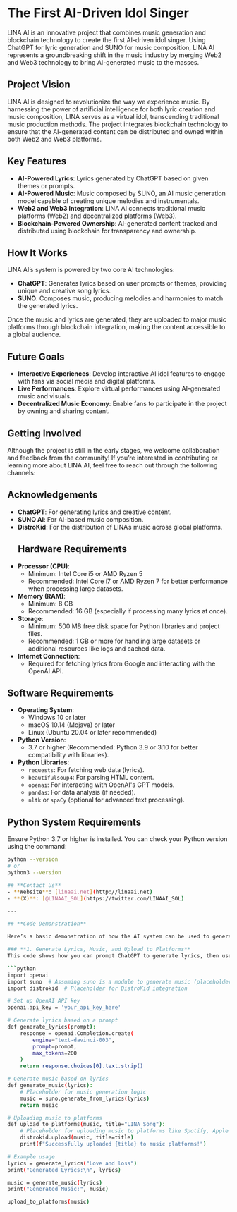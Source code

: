 # **The First AI-Driven Idol Singer**

LINA AI is an innovative project that combines music generation and blockchain technology to create the first AI-driven idol singer. Using ChatGPT for lyric generation and SUNO for music composition, LINA AI represents a groundbreaking shift in the music industry by merging Web2 and Web3 technology to bring AI-generated music to the masses.

## **Project Vision**

LINA AI is designed to revolutionize the way we experience music. By harnessing the power of artificial intelligence for both lyric creation and music composition, LINA serves as a virtual idol, transcending traditional music production methods. The project integrates blockchain technology to ensure that the AI-generated content can be distributed and owned within both Web2 and Web3 platforms.

## **Key Features**
- **AI-Powered Lyrics**: Lyrics generated by ChatGPT based on given themes or prompts.
- **AI-Powered Music**: Music composed by SUNO, an AI music generation model capable of creating unique melodies and instrumentals.
- **Web2 and Web3 Integration**: LINA AI connects traditional music platforms (Web2) and decentralized platforms (Web3).
- **Blockchain-Powered Ownership**: AI-generated content tracked and distributed using blockchain for transparency and ownership.

## **How It Works**

LINA AI’s system is powered by two core AI technologies:
- **ChatGPT**: Generates lyrics based on user prompts or themes, providing unique and creative song lyrics.
- **SUNO**: Composes music, producing melodies and harmonies to match the generated lyrics.

Once the music and lyrics are generated, they are uploaded to major music platforms through blockchain integration, making the content accessible to a global audience.

## **Future Goals**
- **Interactive Experiences**: Develop interactive AI idol features to engage with fans via social media and digital platforms.
- **Live Performances**: Explore virtual performances using AI-generated music and visuals.
- **Decentralized Music Economy**: Enable fans to participate in the project by owning and sharing content.

## **Getting Involved**

Although the project is still in the early stages, we welcome collaboration and feedback from the community! If you’re interested in contributing or learning more about LINA AI, feel free to reach out through the following channels:

## **Acknowledgements**
- **ChatGPT**: For generating lyrics and creative content.
- **SUNO AI**: For AI-based music composition.
- **DistroKid**: For the distribution of LINA’s music across global platforms.
  ## **Hardware Requirements**
- **Processor (CPU)**:
  - Minimum: Intel Core i5 or AMD Ryzen 5
  - Recommended: Intel Core i7 or AMD Ryzen 7 for better performance when processing large datasets.
- **Memory (RAM)**:
  - Minimum: 8 GB
  - Recommended: 16 GB (especially if processing many lyrics at once).
- **Storage**:
  - Minimum: 500 MB free disk space for Python libraries and project files.
  - Recommended: 1 GB or more for handling large datasets or additional resources like logs and cached data.
- **Internet Connection**:
  - Required for fetching lyrics from Google and interacting with the OpenAI API.

## **Software Requirements**
- **Operating System**:
  - Windows 10 or later
  - macOS 10.14 (Mojave) or later
  - Linux (Ubuntu 20.04 or later recommended)
- **Python Version**:
  - 3.7 or higher (Recommended: Python 3.9 or 3.10 for better compatibility with libraries).
- **Python Libraries**:
  - `requests`: For fetching web data (lyrics).
  - `beautifulsoup4`: For parsing HTML content.
  - `openai`: For interacting with OpenAI's GPT models.
  - `pandas`: For data analysis (if needed).
  - `nltk` or `spaCy` (optional for advanced text processing).

## **Python System Requirements**
Ensure Python 3.7 or higher is installed. You can check your Python version using the command:
```bash
python --version
# or
python3 --version

## **Contact Us**
- **Website**: [linaai.net](http://linaai.net)
- **(X)**: [@LINAAI_SOL](https://twitter.com/LINAAI_SOL)

---

## **Code Demonstration**

Here’s a basic demonstration of how the AI system can be used to generate lyrics, create music, and upload the content. These are placeholder code snippets; you can replace them with your actual implementation once the AI models are integrated.

### **1. Generate Lyrics, Music, and Upload to Platforms**
This code shows how you can prompt ChatGPT to generate lyrics, then use SUNO to generate the music, and finally upload the music to platforms using blockchain integration.

```python
import openai
import suno  # Assuming suno is a module to generate music (placeholder)
import distrokid  # Placeholder for DistroKid integration

# Set up OpenAI API key
openai.api_key = 'your_api_key_here'

# Generate lyrics based on a prompt
def generate_lyrics(prompt):
    response = openai.Completion.create(
        engine="text-davinci-003", 
        prompt=prompt, 
        max_tokens=200
    )
    return response.choices[0].text.strip()

# Generate music based on lyrics
def generate_music(lyrics): 
    # Placeholder for music generation logic
    music = suno.generate_from_lyrics(lyrics)
    return music

# Uploading music to platforms
def upload_to_platforms(music, title="LINA Song"): 
    # Placeholder for uploading music to platforms like Spotify, Apple Music, etc.
    distrokid.upload(music, title=title)
    print(f"Successfully uploaded {title} to music platforms!")

# Example usage
lyrics = generate_lyrics("Love and loss")
print("Generated Lyrics:\n", lyrics)

music = generate_music(lyrics)
print("Generated Music:", music)

upload_to_platforms(music)
